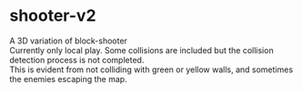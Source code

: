 # shooter-v2
A 3D variation of block-shooter  
Currently only local play. Some collisions are included but the collision detection process is not completed.  
This is evident from not colliding with green or yellow walls, and sometimes the enemies escaping the map.  
